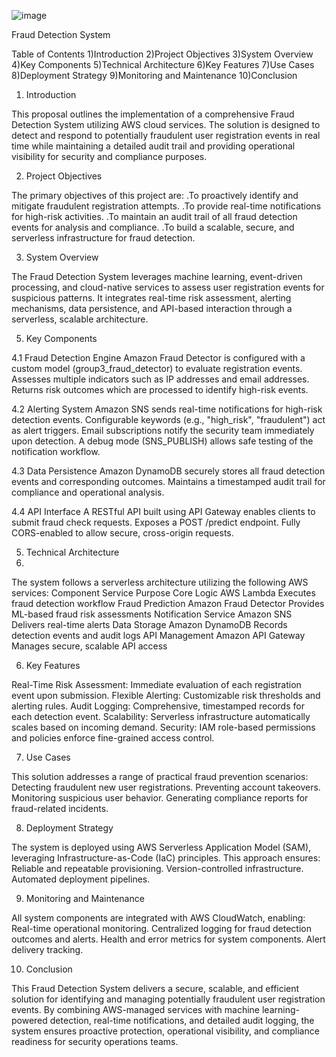 ![image](https://github.com/user-attachments/assets/cae90646-86eb-40f9-81de-86d570d4231d)

Fraud Detection System

Table of Contents
1)Introduction
2)Project Objectives
3)System Overview
4)Key Components
5)Technical Architecture
6)Key Features
7)Use Cases
8)Deployment Strategy
9)Monitoring and Maintenance
10)Conclusion

1. Introduction
   
This proposal outlines the implementation of a comprehensive Fraud Detection System utilizing AWS cloud services. The solution is designed to detect and respond to potentially fraudulent user registration events in real time while maintaining a detailed audit trail and providing operational visibility for security and compliance purposes.

2. Project Objectives
   
The primary objectives of this project are:
.To proactively identify and mitigate fraudulent registration attempts.
.To provide real-time notifications for high-risk activities.
.To maintain an audit trail of all fraud detection events for analysis and compliance.
.To build a scalable, secure, and serverless infrastructure for fraud detection.

3. System Overview
   
The Fraud Detection System leverages machine learning, event-driven processing, and cloud-native services to assess user registration events for suspicious patterns. It integrates real-time risk assessment, alerting mechanisms, data persistence, and API-based interaction through a serverless, scalable architecture.

5. Key Components

4.1 Fraud Detection Engine
Amazon Fraud Detector is configured with a custom model (group3_fraud_detector) to evaluate registration events.
Assesses multiple indicators such as IP addresses and email addresses.
Returns risk outcomes which are processed to identify high-risk events.

4.2 Alerting System
Amazon SNS sends real-time notifications for high-risk detection events.
Configurable keywords (e.g., "high_risk", "fraudulent") act as alert triggers.
Email subscriptions notify the security team immediately upon detection.
A debug mode (SNS_PUBLISH) allows safe testing of the notification workflow.

4.3 Data Persistence
Amazon DynamoDB securely stores all fraud detection events and corresponding outcomes.
Maintains a timestamped audit trail for compliance and operational analysis.

4.4 API Interface
A RESTful API built using API Gateway enables clients to submit fraud check requests.
Exposes a POST /predict endpoint.
Fully CORS-enabled to allow secure, cross-origin requests.

5. Technical Architecture
6. 
The system follows a serverless architecture utilizing the following AWS services:
Component	Service	Purpose
Core Logic	AWS Lambda	Executes fraud detection workflow
Fraud Prediction	Amazon Fraud Detector	Provides ML-based fraud risk assessments
Notification Service	Amazon SNS	Delivers real-time alerts
Data Storage	Amazon DynamoDB	Records detection events and audit logs
API Management	Amazon API Gateway	Manages secure, scalable API access

6. Key Features
 
Real-Time Risk Assessment: Immediate evaluation of each registration event upon submission.
Flexible Alerting: Customizable risk thresholds and alerting rules.
Audit Logging: Comprehensive, timestamped records for each detection event.
Scalability: Serverless infrastructure automatically scales based on incoming demand.
Security: IAM role-based permissions and policies enforce fine-grained access control.

7. Use Cases

This solution addresses a range of practical fraud prevention scenarios:
Detecting fraudulent new user registrations.
Preventing account takeovers.
Monitoring suspicious user behavior.
Generating compliance reports for fraud-related incidents.

8. Deployment Strategy

The system is deployed using AWS Serverless Application Model (SAM), leveraging Infrastructure-as-Code (IaC) principles. This approach ensures:
Reliable and repeatable provisioning.
Version-controlled infrastructure.
Automated deployment pipelines.

9. Monitoring and Maintenance

All system components are integrated with AWS CloudWatch, enabling:
Real-time operational monitoring.
Centralized logging for fraud detection outcomes and alerts.
Health and error metrics for system components.
Alert delivery tracking.

10. Conclusion

This Fraud Detection System delivers a secure, scalable, and efficient solution for identifying and managing potentially fraudulent user registration events. By combining AWS-managed services with machine learning-powered detection, real-time notifications, and detailed audit logging, the system ensures proactive protection, operational visibility, and compliance readiness for security operations teams.
